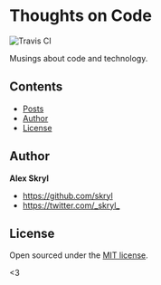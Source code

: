 # Thoughts on Code
![Travis CI](https://travis-ci.org/skryl/skryl.github.io.svg?branch=master "Travis CI")

Musings about code and technology.

## Contents

- [Posts](#usage)
- [Author](#author)
- [License](#license)

## Author

**Alex Skryl**
- <https://github.com/skryl>
- <https://twitter.com/_skryl_>


## License

Open sourced under the [MIT license](LICENSE.md).

<3